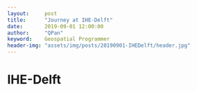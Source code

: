 ```yaml
---
layout:     post
title:      "Journey at IHE-Delft"
date:       2019-09-01 12:00:00
author:     "QPan"
keyword:    Geospatial Programmer
header-img: "assets/img/posts/20190901-IHEDelft/header.jpg"
---
```


# [](#header-1)IHE-Delft
